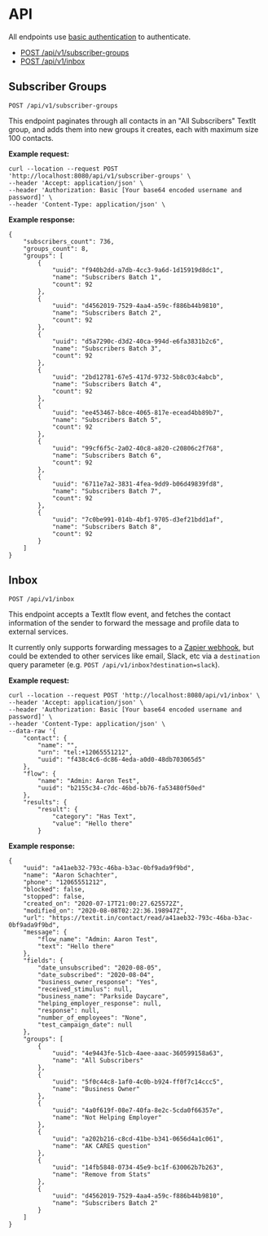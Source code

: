 # API

All endpoints use [basic authentication](https://developer.mozilla.org/en-US/docs/Web/HTTP/Authentication#Basic_authentication_scheme) to authenticate.

* [POST /api/v1/subscriber-groups](#subscriber-groups)
* [POST /api/v1/inbox](#inbox)

## Subscriber Groups

```
POST /api/v1/subscriber-groups
```

This endpoint paginates through all contacts in an "All Subscribers" TextIt group, and adds them into new groups it creates, each with maximum size 100 contacts.

**Example request:**

```
curl --location --request POST 'http://localhost:8080/api/v1/subscriber-groups' \
--header 'Accept: application/json' \
--header 'Authorization: Basic [Your base64 encoded username and password]' \
--header 'Content-Type: application/json' \
```

**Example response:**

```
{
    "subscribers_count": 736,
    "groups_count": 8,
    "groups": [
        {
            "uuid": "f940b2dd-a7db-4cc3-9a6d-1d15919d8dc1",
            "name": "Subscribers Batch 1",
            "count": 92
        },
        {
            "uuid": "d4562019-7529-4aa4-a59c-f886b44b9810",
            "name": "Subscribers Batch 2",
            "count": 92
        },
        {
            "uuid": "d5a7290c-d3d2-40ca-994d-e6fa3831b2c6",
            "name": "Subscribers Batch 3",
            "count": 92
        },
        {
            "uuid": "2bd12781-67e5-417d-9732-5b8c03c4abcb",
            "name": "Subscribers Batch 4",
            "count": 92
        },
        {
            "uuid": "ee453467-b8ce-4065-817e-ecead4bb89b7",
            "name": "Subscribers Batch 5",
            "count": 92
        },
        {
            "uuid": "99cf6f5c-2a02-40c8-a820-c20806c2f768",
            "name": "Subscribers Batch 6",
            "count": 92
        },
        {
            "uuid": "6711e7a2-3831-4fea-9dd9-b06d49839fd8",
            "name": "Subscribers Batch 7",
            "count": 92
        },
        {
            "uuid": "7c0be991-014b-4bf1-9705-d3ef21bdd1af",
            "name": "Subscribers Batch 8",
            "count": 92
        }
    ]
}
```

## Inbox

```
POST /api/v1/inbox
```

This endpoint accepts a TextIt flow event, and fetches the contact information of the sender to forward the message and profile data to external services.

It currently only supports forwarding messages to a [Zapier webhook](https://zapier.com/help/doc/how-get-started-webhooks-zapier), but could be extended to other services like email, Slack, etc via a `destination` query parameter (e.g. `POST /api/v1/inbox?destination=slack`).

**Example request:**

```
curl --location --request POST 'http://localhost:8080/api/v1/inbox' \
--header 'Accept: application/json' \
--header 'Authorization: Basic [Your base64 encoded username and password]' \
--header 'Content-Type: application/json' \
--data-raw '{
    "contact": {
        "name": "",
        "urn": "tel:+12065551212",
        "uuid": "f438c4c6-dc86-4eda-a0d0-48db703065d5"
    },
    "flow": {
        "name": "Admin: Aaron Test",
        "uuid": "b2155c34-c7dc-46bd-bb76-fa53480f50ed"
    },
    "results": {
        "result": {
            "category": "Has Text",
            "value": "Hello there"
        }
```

**Example response:**

```
{
    "uuid": "a41aeb32-793c-46ba-b3ac-0bf9ada9f9bd",
    "name": "Aaron Schachter",
    "phone": "12065551212",
    "blocked": false,
    "stopped": false,
    "created_on": "2020-07-17T21:00:27.625572Z",
    "modified_on": "2020-08-08T02:22:36.198947Z",
    "url": "https://textit.in/contact/read/a41aeb32-793c-46ba-b3ac-0bf9ada9f9bd",
    "message": {
        "flow_name": "Admin: Aaron Test",
        "text": "Hello there"
    },
    "fields": {
        "date_unsubscribed": "2020-08-05",
        "date_subscribed": "2020-08-04",
        "business_owner_response": "Yes",
        "received_stimulus": null,
        "business_name": "Parkside Daycare",
        "helping_employer_response": null,
        "response": null,
        "number_of_employees": "None",
        "test_campaign_date": null
    },
    "groups": [
        {
            "uuid": "4e9443fe-51cb-4aee-aaac-360599158a63",
            "name": "All Subscribers"
        },
        {
            "uuid": "5f0c44c8-1af0-4c0b-b924-ff0f7c14ccc5",
            "name": "Business Owner"
        },
        {
            "uuid": "4a0f619f-08e7-40fa-8e2c-5cda0f66357e",
            "name": "Not Helping Employer"
        },
        {
            "uuid": "a202b216-c8cd-41be-b341-0656d4a1c061",
            "name": "AK CARES question"
        },
        {
            "uuid": "14fb5848-0734-45e9-bc1f-630062b7b263",
            "name": "Remove from Stats"
        },
        {
            "uuid": "d4562019-7529-4aa4-a59c-f886b44b9810",
            "name": "Subscribers Batch 2"
        }
    ]
}
```
